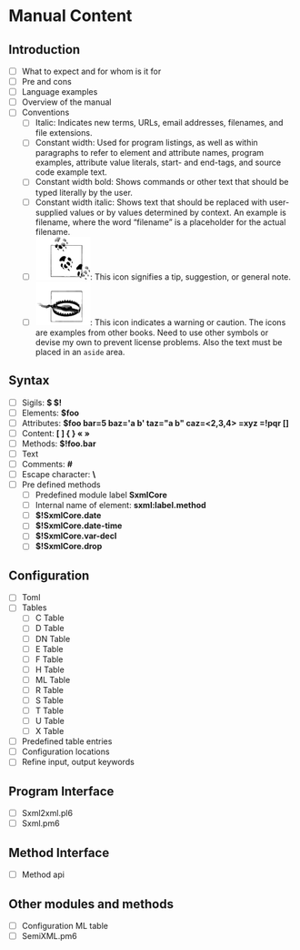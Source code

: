 # Manual Content

## Introduction
* [ ] What to expect and for whom is it for
* [ ] Pre and cons
* [ ] Language examples
* [ ] Overview of the manual
* [ ] Conventions
  * [ ] Italic: Indicates new terms, URLs, email addresses, filenames, and file extensions.
  * [ ] Constant width: Used for program listings, as well as within paragraphs to refer to element and attribute names, program examples, attribute value literals, start- and end-tags, and source code example text.
  * [ ] Constant width bold: Shows commands or other text that should be typed literally by the user.
  * [ ] Constant width italic: Shows text that should be replaced with user-supplied values or by values determined by context. An example is filename, where the word “filename” is a placeholder for the actual filename.
  * [ ] <img src='tip.gif' />: This icon signifies a tip, suggestion, or general note.
  * [ ] <img src='caution.gif' />: This icon indicates a warning or caution.
  The icons are examples from other books. Need to use other symbols or devise my own to prevent license problems. Also the text must be placed in an `aside` area.

## Syntax
* [ ] Sigils: **$ \$!**
* [ ] Elements: **$foo**
* [ ] Attributes: **$foo bar=5 baz='a b' taz="a b" caz=<2,3,4> =xyz =!pqr []**
* [ ] Content: **[ ] { } « »**
* [ ] Methods: **$!foo.bar**
* [ ] Text
* [ ] Comments: **#**
* [ ] Escape character: **\\**
* [ ] Pre defined methods
  * [ ] Predefined module label **SxmlCore**
  * [ ] Internal name of element: **sxml:label.method**
  * [ ] **\$!SxmlCore.date**
  * [ ] **\$!SxmlCore.date-time**
  * [ ] **\$!SxmlCore.var-decl**
  * [ ] **\$!SxmlCore.drop**

## Configuration
* [ ] Toml
* [ ] Tables
  * [ ] C Table
  * [ ] D Table
  * [ ] DN Table
  * [ ] E Table
  * [ ] F Table
  * [ ] H Table
  * [ ] ML Table
  * [ ] R Table
  * [ ] S Table
  * [ ] T Table
  * [ ] U Table
  * [ ] X Table
* [ ] Predefined table entries
* [ ] Configuration locations
* [ ] Refine input, output keywords

## Program Interface
* [ ] Sxml2xml.pl6
* [ ] Sxml.pm6

## Method Interface
* [ ] Method api

## Other modules and methods
* [ ] Configuration ML table
* [ ] SemiXML.pm6
